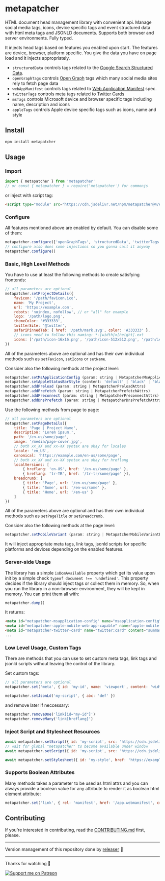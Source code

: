 # metapatcher
HTML document head management library with convenient api. Manage social media tags, icons, device specific tags and event structured data with html meta tags and JSONLD documents. Supports both browser and server environments. Fully typed.

It injects head tags based on features you enabled upon start. The features are device, browser, platform specific. You give the data you have on page load and it injects appropriately.
- `structuredData` controls tags related to the [Google Search Structured Data](https://developers.google.com/search/docs/appearance/structured-data/intro-structured-data).
- `openGraphTags` controls [Open Graph](https://ogp.me) tags which many social media sites rely to fetch page data
- `webAppManifest` controls tags related to [Web Application Manifest](https://www.w3.org/TR/appmanifest/) spec.
- `twitterTags` controls meta tags related to [Twitter Cards](https://developer.twitter.com/en/docs/twitter-for-websites/cards/overview/abouts-cards)
- `msTags` controls Microsoft device and browser specific tags including name, description and icons
- `appleTags` controls Apple device specific tags such as icons, name and style

## Install
```sh
npm install metapatcher
```

## Usage
### Import
```js
import { metapatcher } from 'metapatcher'
// or const { metapatcher } = require('metapatcher') for commonjs
```
or inject with script tag:
```html
<script type="module" src="https://cdn.jsdelivr.net/npm/metapatcher@4/dist/index.js"></script>
```

### Configure
All features mentioned above are enabled by default. You can disable some of them:
```js
metapatcher.configure(['openGraphTags', 'structuredData', 'twitterTags', 'msTags', 'appleTags'], { idPrefix: 'metapatcher' })
// configure also does some injections so you gonna call it anyway
metapatcher.configure()
```

### Basic, High Level Methods
You have to use at least the following methods to create satisfying frontends:
```js
// all parameters are optional
metapatcher.setProjectDetails({
    favicon: '/path/favicon.ico',
    name: 'My Project',
    url: 'https://example.com',
    robots: 'noindex, nofollow', // or "all" for example
    logo: '/path/logo.png',
    themeColor: '#333333',
    twitterSite: '@twitter',
    safariPinnedTab: { href: '/path/mark.svg', color: '#333333' },
    // icons need to follow this naming: *-[width]x[height].ext
    icons: ['/path/icon-16x16.png', '/path/icon-512x512.png', '/path/icon-150x150.png']
})
```
All of the parameters above are optional and has their own individual methods such as `setFavicon`, `setIcons` or `setName`.

Consider also the following methods at the project level:
```js
metapatcher.setMsApplicationConfig (param: string | MetapatcherMsApplicationConfigAttrs)
metapatcher.setAppleStatusBarStyle (content: 'default' | 'black' | 'black-translucent' = 'default')
metapatcher.addPreload (param: string | MetapatcherPreloadAttrs)
metapatcher.addPrefetch (param: string | MetapatcherPrefetchAttrs)
metapatcher.addPreconnect (param: string | MetapatcherPreconnectAttrs)
metapatcher.addDnsPrefetch (param: string | MetapatcherDnsPrefetchAttrs)
```
Use the following methods from page to page:
```js
// all parameters are optional
metapatcher.setPageDetails({
    title: 'Page | Project Name',
    description: 'Lorem ipsum.',
    path: '/en-us/some/page',
    image: '/media/page-cover.jpg',
    // both xx_XX and xx-XX syntax are okay for locales
    locale: 'en_US',
    canonical: 'https://example.com/en-us/some/page',
    // both xx_XX and xx-XX syntax are okay for hreflang
    localVersions: [
        { hreflang: 'en-US', href: '/en-us/some/page' }, 
        { hreflang: 'tr-TR', href: '/tr-tr/some/page' }],
    breadcrumb: [
        { title: 'Page', url: '/en-us/some/page' },
        { title: 'Some', url: '/en-us/some' },
        { title: 'Home', url: '/en-us' }
    ]
})
```
All of the parameters above are optional and has their own individual methods such as `setPageTitle` or `setBreadcrumb`.

Consider also the following methods at the page level:
```js
metapatcher.setMobileVariant (param: string | MetapatcherMobileVariantLinkAttrs)
```

It will inject appropriate meta tags, link tags, jsonld scripts for specific platforms and devices depending on the enabled features.

### Server-side Usage
The library has a simple `isDomAvailable` property which get its value upon init by a simple check `typeof document !== 'undefined'`. This property decides if the library should inject tags or collect them in memory. So, when you run the library in a non-browser environment, they will be kept in memory. You can print them all with:
```js
metapatcher.dump()
```
It returns:
```html
<meta id="metapatcher-msapplication-config" name="msapplication-config" content="none">
<meta id="metapatcher-apple-mobile-web-app-capable" name="apple-mobile-web-app-capable" content="yes">
<meta id="metapatcher-twitter-card" name="twitter:card" content="summary">
...
```

### Low Level Usage, Custom Tags
There are methods that you can use to set custom meta tags, link tags and jsonld scripts without leaving the control of the library.

Set custom tags:
```js
// all parameters are optional
metapatcher.set('meta', { id: 'my-id', name: 'viewport', content: 'width=device-width, initial-scale=1, viewport-fit=cover' })

metapatcher.setJsonLd('my-script', { abc: 'def' })
```
and remove later if neccessary:
```js
metapatcher.removeOne('link[id="my-id"]')
metapatcher.removeMany('link[hreflang]')
```

### Inject Script and Stylesheet Resources
```js
await metapatcher.setScript({ id: 'my-script', src: 'https://cdn.jsdelivr.net/npm/metapatcher@4/dist/index.js', async: true })
// wait for global "metapatcher" to become available under window
await metapatcher.setScript({ id: 'my-script', src: 'https://cdn.jsdelivr.net/npm/metapatcher@4/dist/index.js', async: true }, { waitForLoad: 'metapatcher' })

await metapatcher.setStylesheet({ id: 'my-style', href: 'https://example.com/style.css' })
```

### Supports Boolean Attributes
Many methods takes a parameter to be used as html attrs and you can always provide a boolean value for any attribute to render it as boolean html element attribute:
```js
metapatcher.set('link', { rel: 'manifest', href: '/app.webmanifest', crossorigin: true })
```

## Contributing
If you're interested in contributing, read the [CONTRIBUTING.md](https://github.com/muratgozel/muratgozel/blob/main/CONTRIBUTING.md) first, please.

---

Version management of this repository done by [releaser](https://github.com/muratgozel/node-releaser) 🚀

---

Thanks for watching 🐬

[![Support me on Patreon](https://cdn.muratgozel.com.tr/support-me-on-patreon.v1.png)](https://patreon.com/muratgozel?utm_medium=organic&utm_source=github_repo&utm_campaign=github&utm_content=join_link)
